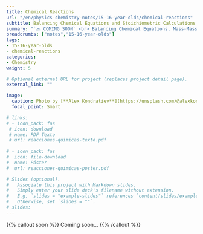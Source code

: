 ```yaml
---
title: Chemical Reactions
url: "/en/physics-chemistry-notes/15-16-year-olds/chemical-reactions"
subtitle: Balancing Chemical Equations and Stoichiometric Calculations
summary: "`🔜 COMING SOON` <br> Balancing Chemical Equations, Mass-Mass Calculations and Mass-Volume Calculations."
breadcrumbs: ["notes","15-16-year-olds"]
tags:
- 15-16-year-olds
- chemical-reactions
categories:
- Chemistry
weight: 5

# Optional external URL for project (replaces project detail page).
external_link: ""

image:
  caption: Photo by [**Alex Kondratiev**](https://unsplash.com/@alexkondratiev) on [Unsplash](https://unsplash.com)
  focal_point: Smart

# links:
# - icon_pack: fas
 # icon: download
 # name: PDF Texto
 # url: reacciones-quimicas-texto.pdf
  
# - icon_pack: fas
#  icon: file-download
#  name: Póster
#  url: reacciones-quimicas-poster.pdf  

# Slides (optional).
#   Associate this project with Markdown slides.
#   Simply enter your slide deck's filename without extension.
#   E.g. `slides = "example-slides"` references `content/slides/example-slides.md`.
#   Otherwise, set `slides = ""`.
# slides: 
---
```


{{% callout soon %}}
Coming soon...
{{% /callout %}}	
